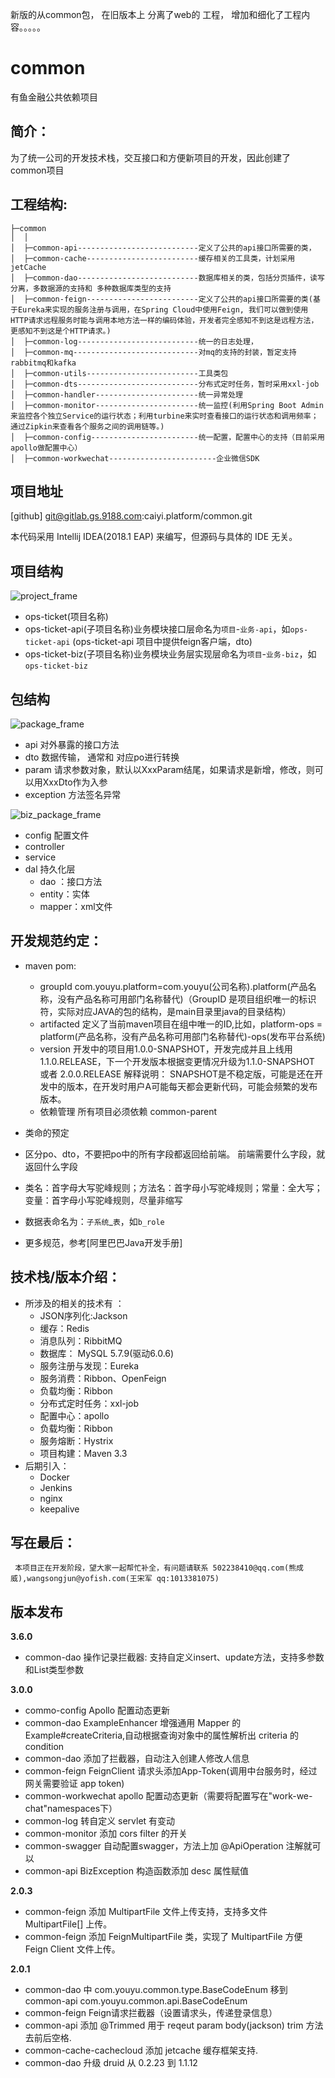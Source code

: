  新版的从common包， 在旧版本上 分离了web的 工程， 增加和细化了工程内容。。。。。
 
 # common
 
  有鱼金融公共依赖项目
 
 ## 简介：
  为了统一公司的开发技术栈，交互接口和方便新项目的开发，因此创建了common项目
 
 ## 工程结构:
 
 ```
 ├─common
 │  │  
 │  ├─common-api---------------------------定义了公共的api接口所需要的类，
 │  ├─common-cache-------------------------缓存相关的工具类，计划采用jetCache
 │  ├─common-dao---------------------------数据库相关的类，包括分页插件，读写分离，多数据源的支持和 多种数据库类型的支持
 │  ├─common-feign-------------------------定义了公共的api接口所需要的类(基于Eureka来实现的服务注册与调用，在Spring Cloud中使用Feign, 我们可以做到使用HTTP请求远程服务时能与调用本地方法一样的编码体验，开发者完全感知不到这是远程方法，更感知不到这是个HTTP请求。)
 │  ├─common-log---------------------------统一的日志处理，
 │  ├─common-mq----------------------------对mq的支持的封装，暂定支持rabbitmq和kafka
 │  ├─common-utils-------------------------工具类包
 │  ├─common-dts---------------------------分布式定时任务，暂时采用xxl-job
 │  ├─common-handler-----------------------统一异常处理
 │  ├─common-monitor-----------------------统一监控(利用Spring Boot Admin 来监控各个独立Service的运行状态；利用turbine来实时查看接口的运行状态和调用频率；通过Zipkin来查看各个服务之间的调用链等。)
 │  ├─common-config------------------------统一配置，配置中心的支持（目前采用apollo做配置中心）
 │  ├─common-workwechat------------------------企业微信SDK
 ```
 
 ## 项目地址
 [github] git@gitlab.gs.9188.com:caiyi.platform/common.git
 
 
 本代码采用 Intellij IDEA(2018.1 EAP) 来编写，但源码与具体的 IDE 无关。
 
 ## 项目结构
 
   ![project_frame](pic/project_frame.png)
   
  - ops-ticket(项目名称)
  - ops-ticket-api(子项目名称)业务模块接口层命名为`项目`-`业务-api`，如`ops-ticket-api` (ops-ticket-api 项目中提供feign客户端，dto)
  - ops-ticket-biz(子项目名称)业务模块业务层实现层命名为`项目`-`业务-biz`，如`ops-ticket-biz`
  
 ## 包结构
 
  ![package_frame](pic/package_frame.png)
  
  - api 对外暴露的接口方法
  - dto 数据传输， 通常和 对应po进行转换
  - param 请求参数对象，默认以XxxParam结尾，如果请求是新增，修改，则可以用XxxDto作为入参
  - exception 方法签名异常
  
  ![biz_package_frame](pic/biz_package_frame.png)
  
  - config 配置文件
  - controller 
  - service 
  - dal 持久化层
    - dao   ：接口方法
    - entity：实体
    - mapper：xml文件 
    
 ## 开发规范约定：
 -  maven pom:
    -  groupId  com.youyu.platform=com.youyu(公司名称).platform(产品名称，没有产品名称可用部门名称替代)（GroupID 是项目组织唯一的标识符，实际对应JAVA的包的结构，是main目录里java的目录结构）
    -  artifacted 定义了当前maven项目在组中唯一的ID,比如，platform-ops = platform(产品名称，没有产品名称可用部门名称替代)-ops(发布平台系统)
    -  version 开发中的项目用1.0.0-SNAPSHOT，开发完成并且上线用1.1.0.RELEASE，下一个开发版本根据变更情况升级为1.1.0-SNAPSHOT 或者 2.0.0.RELEASE  解释说明： SNAPSHOT是不稳定版，可能是还在开发中的版本，在开发时用户A可能每天都会更新代码，可能会频繁的发布版本。
    -  依赖管理 所有项目必须依赖 common-parent
      
 -  类命的预定
 - 区分po、dto，不要把po中的所有字段都返回给前端。 前端需要什么字段，就返回什么字段
 - 类名：首字母大写驼峰规则；方法名：首字母小写驼峰规则；常量：全大写；变量：首字母小写驼峰规则，尽量非缩写
 - 数据表命名为：`子系统`_`表`，如`b_role`
 - 更多规范，参考[阿里巴巴Java开发手册]
 
 

  ## 技术栈/版本介绍：
  - 所涉及的相关的技术有 ：
      - JSON序列化:Jackson
      - 缓存：Redis
      - 消息队列：RibbitMQ
      - 数据库： MySQL 5.7.9(驱动6.0.6)
      - 服务注册与发现：Eureka 
      - 服务消费：Ribbon、OpenFeign
      - 负载均衡：Ribbon
      - 分布式定时任务：xxl-job
      - 配置中心：apollo
      - 负载均衡：Ribbon
      - 服务熔断：Hystrix
      - 项目构建：Maven 3.3
  - 后期引入：
      - Docker
      - Jenkins
      - nginx
      - keepalive
      
      
 
 ## 写在最后：
     本项目正在开发阶段，望大家一起帮忙补全，有问题请联系 502238410@qq.com(熊成威),wangsongjun@yofish.com(王宋军 qq:1013381075)

## 版本发布

**3.6.0**
- common-dao        操作记录拦截器: 支持自定义insert、update方法，支持多参数和List类型参数


**3.0.0**
- commo-config      Apollo 配置动态更新
- common-dao        ExampleEnhancer 增强通用 Mapper 的 Example#createCriteria,自动根据查询对象中的属性解析出 criteria 的 condition
- common-dao        添加了拦截器，自动注入创建人修改人信息
- common-feign      FeignClient 请求头添加App-Token(调用中台服务时，经过网关需要验证 app token)
- common-workwechat apollo 配置动态更新（需要将配置写在"work-we-chat"namespaces下）
- common-log        转自定义 servlet 有变动
- common-monitor    添加 cors filter 的开关
- common-swagger    自动配置swagger，方法上加 @ApiOperation 注解就可以
- common-api        BizException 构造函数添加 desc 属性赋值


**2.0.3**
- common-feign 添加 MultipartFile 文件上传支持，支持多文件 MultipartFile[] 上传。
- common-feign 添加 FeignMultipartFile 类，实现了 MultipartFile 方便 Feign Client 文件上传。


**2.0.1**
- common-dao 中 com.youyu.common.type.BaseCodeEnum 移到 common-api com.youyu.common.api.BaseCodeEnum
- common-feign Feign请求拦截器（设置请求头，传递登录信息）
- common-api 添加 @Trimmed 用于 reqeut param body(jackson) trim 方法去前后空格.
- common-cache-cachecloud 添加 jetcache 缓存框架支持. 
- common-dao 升级 druid 从 0.2.23 到 1.1.12
